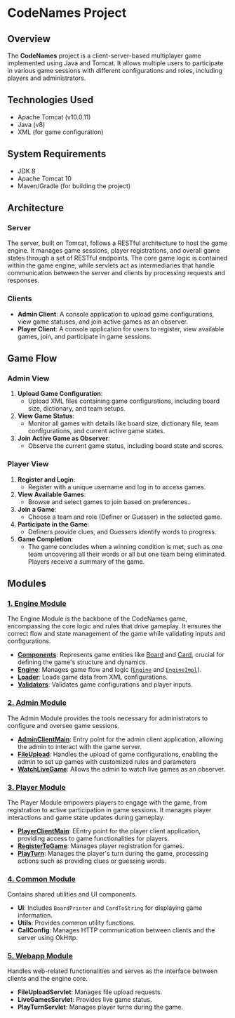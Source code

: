# CodeNames Project

## Overview
The **CodeNames** project is a client-server-based multiplayer game implemented using Java and Tomcat. It allows multiple users to participate in various game sessions with different configurations and roles, including players and administrators.


## Technologies Used
- Apache Tomcat (v10.0.11)
- Java (v8)
- XML (for game configuration)

## System Requirements
- JDK 8
- Apache Tomcat 10
- Maven/Gradle (for building the project)

## Architecture

### Server

The server, built on Tomcat, follows a RESTful architecture to host the game engine. It manages game sessions, player registrations, and overall game states through a set of RESTful endpoints. The core game logic is contained within the game engine, while servlets act as intermediaries that handle communication between the server and clients by processing requests and responses.

### Clients
- **Admin Client**: A console application to upload game configurations, view game statuses, and join active games as an observer.
- **Player Client**: A console application for users to register, view available games, join, and participate in game sessions.

## Game Flow

### Admin View
1. **Upload Game Configuration**:
   - Upload XML files containing game configurations, including board size, dictionary, and team setups.
2. **View Game Status**:
   - Monitor all games with details like board size, dictionary file, team configurations, and current active game states.
3. **Join Active Game as Observer**:
   - Observe the current game status, including board state and scores.

### Player View
1. **Register and Login**:
   - Register with a unique username and log in to access games.
2. **View Available Games**:
   - Browse and select games to join based on preferences..
3. **Join a Game**:
   - Choose a team and role (Definer or Guesser) in the selected game.
4. **Participate in the Game**:
   - Definers provide clues, and Guessers identify words to progress.
5. **Game Completion**:
   - The game concludes when a winning condition is met, such as one team uncovering all their words or all but one team being eliminated. Players receive a summary of the game.

## Modules

### [1. Engine Module](/engine)
The Engine Module is the backbone of the CodeNames game, encompassing the core logic and rules that drive gameplay. It ensures the correct flow and state management of the game while validating inputs and configurations.
- **[Components](/engine/src/components)**: Represents game entities like [Board](/engine/src/components/board) and [Card](/engine/src/components/card), crucial for defining the game's structure and dynamics.
- **[Engine](/engine/src/engine)**: Manages game flow and logic ([`Engine`](/engine/src/engine/engine/Engine.java) and [`EngineImpl`](/engine/src/engine/engine/EngineImpl.java)).
- **[Loader](/engine/src/engine/data/loader)**: Loads game data from XML configurations.
- **[Validators](/engine/src/engine/data/validators)**: Validates game configurations and player inputs.

### [2. Admin Module](/adminclient)
The Admin Module provides the tools necessary for administrators to configure and oversee game sessions.
- **[AdminClientMain](/adminclient/src/AdminClientMain.java)**: Entry point for the admin client application, allowing the admin to interact with the game server.
- **[FileUpload](/adminclient/src/FileUpload.java)**: Handles the upload of game configurations, enabling the admin to set up games with customized rules and parameters
- **[WatchLiveGame](/adminclient/src/WatchLiveGame.java)**: Allows the admin to watch live games as an observer.

### [3. Player Module](/playerclient)
The Player Module empowers players to engage with the game, from registration to active participation in game sessions. It manages player interactions and game state updates during gameplay.
- **[PlayerClientMain](/playerclient/PlayerClientMain.java)**: EEntry point for the player client application, providing access to game functionalities for players.
- **[RegisterToGame](/playerclient/RegisterToGame.java)**: Manages player registration for games.
- **[PlayTurn](/playerclient/PlayTurn.java)**: Manages the player's turn during the game, processing actions such as providing clues or guessing words.

### [4. Common Module](/common)
Contains shared utilities and UI components.
- **UI**: Includes `BoardPrinter` and `CardToString` for displaying game information.
- **Utils**: Provides common utility functions.
- **CallConfig**: Manages HTTP communication between clients and the server using OkHttp.

### [5. Webapp Module](/webbapp)
Handles web-related functionalities and serves as the interface between clients and the engine core.
- **FileUploadServlet**: Manages file upload requests.
- **LiveGamesServlet**: Provides live game status.
- **PlayTurnServlet**: Manages player turns during the game.
